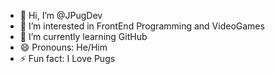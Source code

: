 - 👋 Hi, I’m @JPugDev
- 👀 I’m interested in FrontEnd Programming and VideoGames
- 🌱 I’m currently learning GitHub
- 😄 Pronouns: He/Him
- ⚡ Fun fact: I Love Pugs
